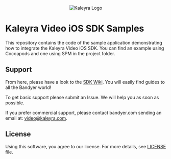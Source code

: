 <p align="center">
<img src="img/kaleyra-video.png" alt="Kaleyra Logo" title="Kaleyra Video" />
</p>

# Kaleyra Video iOS SDK Samples

This repository contains the code of the sample application demonstrating how to integrate the Kaleyra Video iOS SDK. 
You can find an example using Cocoapods and one using SPM in the project folder.

## Support

From here, please have a look to the [SDK Wiki](https://github.com/KaleyraVideo/VideoiOSSDK/wiki). You will easily find guides to all the Bandyer world! 

To get basic support please submit an Issue. We will help you as soon as possible.

If you prefer commercial support, please contact bandyer.com sending an email at: [video@kaleyra.com](mailto:video@kaleyra.com).

## License

Using this software, you agree to our license. For more details, see [LICENSE](https://github.com/KaleyraVideo/Video-iOS-SDK-Samples/blob/master/LICENSE) file.

